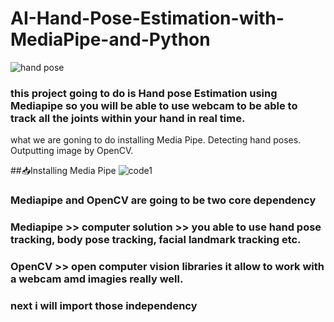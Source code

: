 # AI-Hand-Pose-Estimation-with-MediaPipe-and-Python
![hand pose](https://github.com/yihadd/AI-Hand-Pose-Estimation-with-MediaPipe-and-Python/assets/141911690/e89dec17-bd02-4955-bcf3-1f06f3b3bbc5)
### this project going to do is Hand pose Estimation using Mediapipe so you will be able to use webcam to be able to track all the joints within your hand in real time.


what we are goning to do
installing Media Pipe.
Detecting hand poses.
Outputting image by OpenCV.

##📥Installing Media Pipe
![code1](https://github.com/yihadd/AI-Hand-Pose-Estimation-with-MediaPipe-and-Python/assets/141911690/b5e286af-7653-4c77-a83f-d55567be9cef)

### Mediapipe and OpenCV are going to be two core dependency
### Mediapipe >> computer solution >> you able to use hand pose tracking, body pose tracking, facial landmark tracking etc.
### OpenCV >> open computer vision libraries it allow to work with a webcam amd imagies really well.

### next i will import those independency

